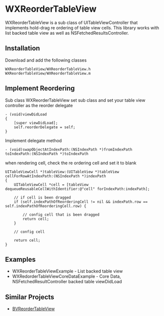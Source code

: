 WXReorderTableView
==================

WXReorderTableView is a sub class of UITableViewController that implements hold-drag re ordering of table view cells. 
This library works with list backed table view as well as NSFetchedResultsController.

Installation
------------

Download and add the following classes

    WXReorderTableView/WXReorderTableView.h  
    WXReorderTableView/WXReorderTableView.m
  
Implement Reordering
--------------------

Sub class WXReorderTableView set sub class and set your table view controller as the reorder delegate

    - (void)viewDidLoad
    {
        [super viewDidLoad];
        self.reorderDelegate = self;
    }
  
Implement delegate method

    - (void)swapObjectAtIndexPath:(NSIndexPath *)fromIndexPath toIndexPath:(NSIndexPath *)toIndexPath
  
when rendering cell, check the re ordering cell and set it to blank

    UITableViewCell *)tableView:(UITableView *)tableView cellForRowAtIndexPath:(NSIndexPath *)indexPath
    {
        UITableViewCell *cell = [tableView dequeueReusableCellWithIdentifier:@"cell" forIndexPath:indexPath];
    
        // if cell is been dragged
        if (self.indexPathOfReorderingCell != nil && indexPath.row == self.indexPathOfReorderingCell.row) {
            
            // config cell that is been dragged
            return cell;
        }
    
        // config cell
        
        return cell;
    }
  
  
Examples
--------

* WXReorderTableViewExample - List backed table view
* WXRedorderTableViewCoreDataExample - Core Data, NSFetchedResultController backed table viewDidLoad

Similar Projects
----------------

* [BVReorderTableView](https://github.com/bvogelzang/BVReorderTableView) 

